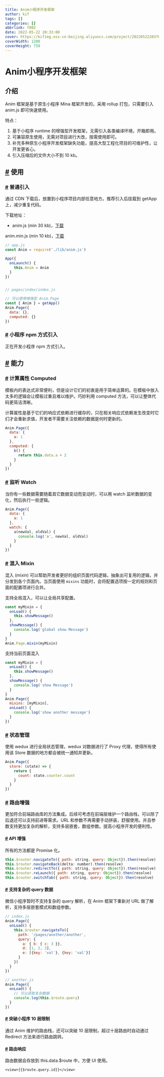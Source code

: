 ```yaml
---
title: Anim小程序开发框架
author: kif
tags: []
categories: []
abbrlink: f002
date: 2022-05-22 20:33:00
cover: https://kifimg.oss-cn-beijing.aliyuncs.com/project/202205222037059.png
coverWidth: 1200
coverHeight: 750
---
```

# Anim小程序开发框架

## 介绍

Anim 框架是基于原生小程序 Mina 框架开发的，采用 rollup 打包，只需要引入 anim.js 即可快速使用。

特点：

1. 基于小程序 runtime 的增强型开发框架，无需引入各类编译环境，开箱即用。
2. 可兼容原生使用，无需对项目进行大改，按需使用即可。
3. 补充多种原生小程序开发框架缺失功能，提高大型工程化项目的可维护性，让开发更省心。
4. 引入压缩后的文件大小不到 10 kb。

## [#](http://open.ywtbsupappw.sh.gov.cn/resource/mini-program/gsd-anim/mp-anim/#使用) 使用

### [#](http://open.ywtbsupappw.sh.gov.cn/resource/mini-program/gsd-anim/mp-anim/#普通引入) 普通引入

通过 CDN 下载后，放置到小程序项目内部任意地方。推荐引入后挂载到 getApp 上，减少重复代码。

下载地址：

- anim.js (min 30 kb)，[下载](https://static.govcloud.gtimg.com/cdn/zwopen/mp/cdn/anim.js)

anim.min.js (min 10 kb)，[下载](https://static.govcloud.gtimg.com/cdn/zwopen/mp/cdn/anim.min.js)

```js
// app.js
const Anim = require('./lib/anim.js')

App({
  onLaunch() {
    this.Anim = Anim
  }
})


// pages/index/index.js

// 可以使用增强型 Anim.Page
const { Anim } = getApp()
Anim.Page({
  data: {},
  computed: {}
})
```

### [#](http://open.ywtbsupappw.sh.gov.cn/resource/mini-program/gsd-anim/mp-anim/#小程序-npm-方式引入) 小程序 npm 方式引入

正在开发小程序 npm 方式引入。

## [#](http://open.ywtbsupappw.sh.gov.cn/resource/mini-program/gsd-anim/mp-anim/#能力) 能力

### [#](http://open.ywtbsupappw.sh.gov.cn/resource/mini-program/gsd-anim/mp-anim/#计算属性-computed) 计算属性 Computed

模板内的表达式非常便利，但是设计它们的初衷是用于简单运算的。在模板中放入太多的逻辑会让模板过重且难以维护。巧妙利用 computed 方法，可以让整体代码更简洁清晰。

计算属性是基于它们的响应式依赖进行缓存的，只在相关响应式依赖发生改变时它们才会重新求值，开发者不需要关注依赖的数据是何时更新的。

```js
Anim.Page({
  data: {
    a: 1
  },
  computed: {
    b() {
      return this.data.a + 2
    }
  }
})
```

### [#](http://open.ywtbsupappw.sh.gov.cn/resource/mini-program/gsd-anim/mp-anim/#监听-watch) 监听 Watch

当你有一些数据需要随着其它数据变动而变动时，可以用 watch 监听数据的变化，然后执行一些逻辑。

```js
Anim.Page({
  data: {
    a: 1
  },
  watch: {
    a(newVal, oldVal) {
      console.log('a', newVal, oldVal)
    }
  }
})
```

### [#](http://open.ywtbsupappw.sh.gov.cn/resource/mini-program/gsd-anim/mp-anim/#混入-mixin) 混入 Mixin

混入 (mixin) 可以帮助开发者更好的组织页面代码逻辑，抽象出可复用的逻辑，并分发到各个页面内。当页面使用 `mixins` 功能时，会将配置选项按一定的规则和页面的配置项进行合并。

支持全局混入，可以让全局共享配置。

```js
const myMixin = {
  onLoad() {
    this.showMessage()
  },
  showMessage() {
    console.log('global show Message')
  }
}
Anim.Page.mixin(myMixin)
```

支持当前页面混入

```js
const myMixin = {
  onLoad() {
    this.showMessage()
  },
  showMessage() {
    console.log('show Message')
  }
}
Anim.Page({
  mixins: [myMixin],
  onLoad() {
    console.log('show another message')
  }
})
```

### [#](http://open.ywtbsupappw.sh.gov.cn/resource/mini-program/gsd-anim/mp-anim/#状态管理) 状态管理

使用 wedux 进行全局状态管理，wedux 对数据进行了 Proxy 代理，使得所有使用该 Store 数据的地方都会被统一通知并更新。

```js
Anim.Page({
  store: (state) => {
    return {
      count: state.counter.count
    }
  }
})
```

### [#](http://open.ywtbsupappw.sh.gov.cn/resource/mini-program/gsd-anim/mp-anim/#路由增强) 路由增强

更加符合前端路由库的方法集成。后续可考虑在前端层维护一个路由栈，可以除了后退还可以支持前进等需求。URL 和参数不再需要手动拼装，舒服使用。并且参数支持更加复杂的解析，支持多层嵌套，数组参数。提高小程序开发的便利性。

#### [#](http://open.ywtbsupappw.sh.gov.cn/resource/mini-program/gsd-anim/mp-anim/#api-增强) API 增强

所有的方法都是 Promise 化。

```js
this.$router.navigateTo({ path: string, query: Object}).then(resolve)
this.$router.navigateBack(delta: number).then(resolve)
this.$router.redirectTo({ path: string, query: Object}).then(resolve)
this.$router.reLaunch({ path: string, query: Object}).then(resolve)
this.$router.switchTab({ path: string, query: Object}).then(resolve)
```

#### [#](http://open.ywtbsupappw.sh.gov.cn/resource/mini-program/gsd-anim/mp-anim/#支持复杂的-query-数据) 支持复杂的 query 数据

微信小程序暂时不支持复杂的 query 解析，在 Anim 框架下重新对 URL 做了解析，支持多层嵌套模式和数组参数。

```js
// index.js
Anim.Page({
  onLoad() {
    this.$router.navigateTo({
      path: '/pages/another/another',
      query: {
        a: { b: { c: 3 }},
        d: [1, 2, 3],
        e: [{key: 'val'}, {key: 'val'}]
      }
    })
  }
})

// another.js
Anim.Page({
  onLoad() {
    // 可以获取复杂数据
    console.log(this.$route.query)
  }
})
```

#### [#](http://open.ywtbsupappw.sh.gov.cn/resource/mini-program/gsd-anim/mp-anim/#突破小程序-10-层限制) 突破小程序 10 层限制

通过 Anim 维护的路由栈，还可以突破 10 层限制，超过十层路由时自动通过 Redirect 方法来进行路由跳转。

#### [#](http://open.ywtbsupappw.sh.gov.cn/resource/mini-program/gsd-anim/mp-anim/#路由响应) 路由响应

路由数据会存放到 this.data.$route 中，方便 UI 使用。

```text
<view>{{$route.query.id}}</view>
```